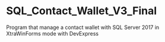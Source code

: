 # SQL_Contact_Wallet_V3_Final
Program that manage a contact wallet with SQL Server 2017 in XtraWinForms mode with DevExpress
